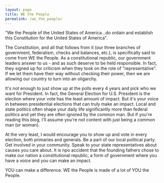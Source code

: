 ```yaml
---
layout: page
title: WE the People
permalink: /we_the_people/
---
```

"We the People of the United States of America...do ordain and establish this Constitution for the United States of America".  

The Constitution, and all that follows from it (our three branches of government, federalism, checks and balances, etc.), is specifically said to come from WE the People.  As a constitutional republic, our government leaders answer to us - and as such deserve to be held responsible.  In fact, they signed up for criticism when they took on the role of "representative".  If we let them have their way without checking their power, then we are allowing our country to turn into an oligarchy.

It's not enough to just show up at the polls every 4 years and pick who we want for President.  In fact, the General Election for U.S. President is the election where your vote has the least amount of impact.  But it's your voice in between presidential elections that can truly make an impact.  Local and state politics often shape your daily life significantly more than federal politics and yet they are often ignored by the common man.  But if you're reading this blog, I'll assume you're not content with just being a common man (or woman).

At the very least, I would encourage you to show up and vote in every election, both primaries and generals.  Be a part of our local political party.  Get involved in your community.  Speak to your state representatives about causes you care about.  It is npo accident that the founding fathers chose to make our nation a constitutional republic, a form of government where you have a voice and you can make an impact.

YOU can make a difference.  WE the People is made of a lot of YOU the People.
